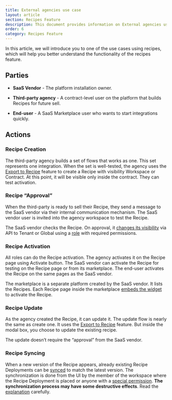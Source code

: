 ```yaml
---
title: External agencies use case
layout: article
section: Recipes Feature
description: This document provides information on External agencies use case.
order: 6
category: Recipes Feature
---
```


In this article, we will introduce you to one of the use cases using recipes, which will help you better understand the functionality of the recipes feature.

## Parties

*  **SaaS Vendor** - The platform installation owner.

*  **Third-party agency** - A contract-level user on the platform that builds Recipes for future sell.

*  **End-user** - A SaaS Marketplace user who wants to start integrations quickly.

## Actions

### Recipe Creation

The third-party agency builds a set of flows that works as one. This set represents one integration. When the set is well-tested, the agency uses the [Export to Recipe](creating-recipes#create-recipe---flows-export) feature to create a Recipe with visibility Workspace or Contract. At this point, it will be visible only inside the contract. They can test activation.

### Recipe “Approval”

When the third-party is ready to sell their Recipe, they send a message to the SaaS vendor via their internal communication mechanism. The SaaS vendor user is invited into the agency workspace to test the Recipe.

The SaaS vendor checks the Recipe. On approval, it [changes its visibility](creating-recipes#visibility) via API to Tenant or Global using a [role](access-rights#roles) with required permissions.

### Recipe Activation

All roles can do the Recipe activation. The agency activates it on the Recipe page using Activate button. The SaaS vendor can activate the Recipe for testing on the Recipe page or from its marketplace. The end-user activates the Recipe on the same pages as the SaaS vendor.

The marketplace is a separate platform created by the SaaS vendor. It lists the Recipes. Each Recipe page inside the marketplace [embeds the widget](embedded-recipe) to activate the Recipe.

### Recipe Update

As the agency created the Recipe, it can update it. The update flow is nearly the same as create one. It uses the [Export to Recipe](creating-recipes#create-recipe---flows-export) feature. But inside the modal box, you choose to update the existing recipe.

The update doesn’t require the “approval” from the SaaS vendor.  

### Recipe Syncing

When a new version of the Recipe appears, already existing Recipe Deployments can be [synced](recipe-deployment#synchronization) to match the latest version. The synchronization is done from the UI by the member of the workspace where the Recipe Deployment is placed or anyone with a [special permission](access-rights#permissions). **The synchronization process may have some destructive effects**. Read the [explanation](recipe-deployment#synchronization) carefully.
